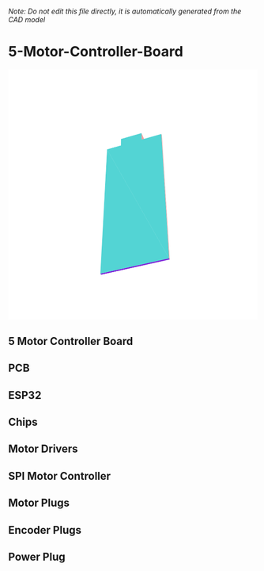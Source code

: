 ###### Note: Do not edit this file directly, it is automatically generated from the CAD model

# 5-Motor-Controller-Board

![](/project.svg)

## 5 Motor Controller Board


## PCB


## ESP32


## Chips


## Motor Drivers


## SPI Motor Controller


## Motor Plugs


## Encoder Plugs


## Power Plug


